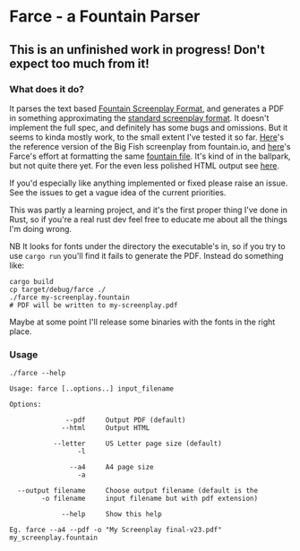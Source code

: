 # Farce - a Fountain Parser

## This is an unfinished work in progress! Don't expect too much from it!

### What does it do?

It parses the text based [Fountain Screenplay Format](https://fountain.io/), and generates a PDF in something approximating the [standard screenplay format](https://www.nfi.edu/screenplay-format/). It doesn't implement the full spec, and definitely has some bugs and omissions. But it seems to kinda mostly work, to the small extent I've tested it so far. [Here](https://fountain.io/_downloads/Big%20Fish.pdf)'s the reference version of the Big Fish screenplay from fountain.io, and [here](./samples/Big-Fish.pdf)'s Farce's effort at formatting the same [fountain file](https://fountain.io/_downloads/Big-Fish.fountain). It's kind of in the ballpark, but not quite there yet. For the even less polished HTML output see [here](./samples/Big-Fish.html).

If you'd especially like anything implemented or fixed please raise an issue. See the issues to get a vague idea of the current priorities.

This was partly a learning project, and it's the first proper thing I've done in Rust, so if you're a real rust dev feel free to educate me about all the things I'm doing wrong.

NB It looks for fonts under the directory the executable's in, so if you try to use `cargo run` you'll find it fails to generate the PDF. Instead do something like:

    cargo build
    cp target/debug/farce ./
    ./farce my-screenplay.fountain
    # PDF will be written to my-screenplay.pdf

Maybe at some point I'll release some binaries with the fonts in the right place.

### Usage

    ./farce --help
    
    Usage: farce [..options..] input_filename
    
    Options:
    
                  --pdf     Output PDF (default)
                 --html     Output HTML
    
               --letter     US Letter page size (default)
                     -l
    
                   --a4     A4 page size
                     -a
    
      --output filename     Choose output filename (default is the
            -o filename     input filename but with pdf extension)
    
                 --help     Show this help
    
    Eg. farce --a4 --pdf -o "My Screenplay final-v23.pdf" my_screenplay.fountain
